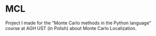 # MCL
Project I made for the "Monte Carlo methods in the Python language" course at AGH UST (in Polish) about Monte Carlo Localization.
